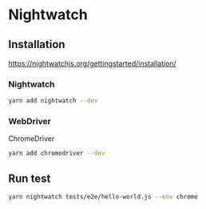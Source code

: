 # Nightwatch

## Installation

https://nightwatchjs.org/gettingstarted/installation/

### Nightwatch

```bash
yarn add nightwatch --dev
```

### WebDriver

ChromeDriver  

```bash
yarn add chromedriver --dev
```

## Run test

```bash
yarn nightwatch tests/e2e/hello-world.js --env chrome
```

